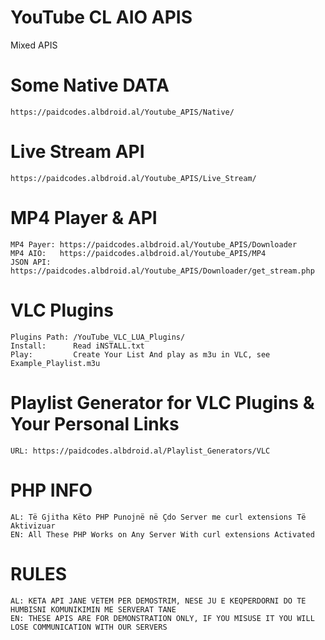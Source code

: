 # YouTube CL AIO APIS
Mixed APIS

# Some Native DATA
    https://paidcodes.albdroid.al/Youtube_APIS/Native/
    
# Live Stream API
    https://paidcodes.albdroid.al/Youtube_APIS/Live_Stream/
    
# MP4 Player & API

    MP4 Payer: https://paidcodes.albdroid.al/Youtube_APIS/Downloader
    MP4 AIO:   https://paidcodes.albdroid.al/Youtube_APIS/MP4
    JSON API:  https://paidcodes.albdroid.al/Youtube_APIS/Downloader/get_stream.php

# VLC Plugins

    Plugins Path: /YouTube_VLC_LUA_Plugins/
    Install:      Read iNSTALL.txt
    Play:         Create Your List And play as m3u in VLC, see Example_Playlist.m3u

# Playlist Generator for VLC Plugins & Your Personal Links

    URL: https://paidcodes.albdroid.al/Playlist_Generators/VLC

# PHP INFO
    AL: Të Gjitha Këto PHP Punojnë në Çdo Server me curl extensions Të Aktivizuar
    EN: All These PHP Works on Any Server With curl extensions Activated

# RULES
    AL: KETA API JANE VETEM PER DEMOSTRIM, NESE JU E KEQPERDORNI DO TE HUMBISNI KOMUNIKIMIN ME SERVERAT TANE
    EN: THESE APIS ARE FOR DEMONSTRATION ONLY, IF YOU MISUSE IT YOU WILL LOSE COMMUNICATION WITH OUR SERVERS
